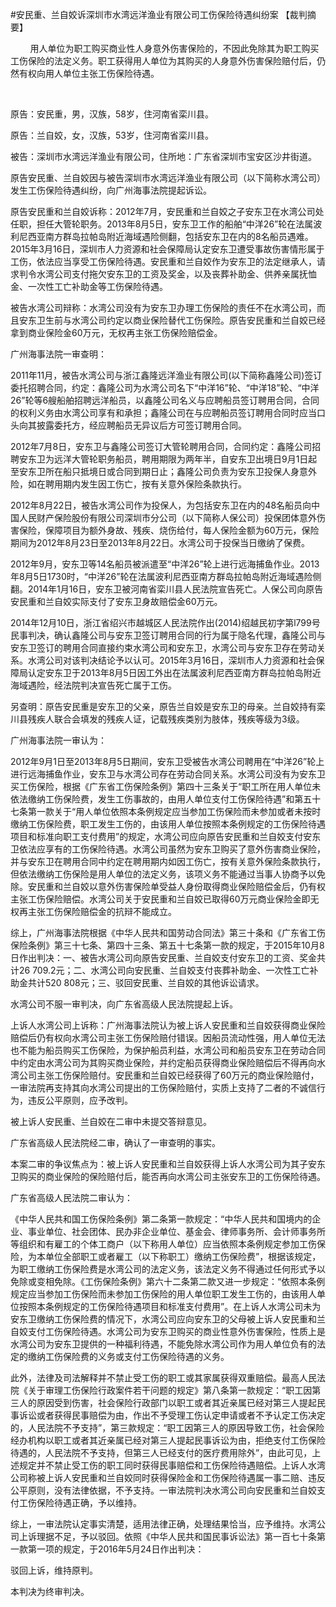 #安民重、兰自姣诉深圳市水湾远洋渔业有限公司工伤保险待遇纠纷案 
【裁判摘要】  

        用人单位为职工购买商业性人身意外伤害保险的，不因此免除其为职工购买工伤保险的法定义务。职工获得用人单位为其购买的人身意外伤害保险赔付后，仍然有权向用人单位主张工伤保险待遇。

 

原告：安民重，男，汉族，58岁，住河南省栾川县。

原告：兰自姣，女，汉族，53岁，住河南省栾川县。

被告：深圳市水湾远洋渔业有限公司，住所地：广东省深圳市宝安区沙井街道。

原告安民重、兰自姣因与被告深圳市水湾远洋渔业有限公司（以下简称水湾公司）发生工伤保险待遇纠纷，向广州海事法院提起诉讼。



原告安民重和兰自姣诉称：2012年7月，安民重和兰自姣之子安东卫在水湾公司处任职，担任大管轮职务。2013年8月5日，安东卫工作的船舶“中洋26”轮在法属波利尼西亚南方群岛拉帕岛附近海域遇险侧翻，包括安东卫在内的8名船员遇难。2015年3月16日，深圳市人力资源和社会保障局认定安东卫遭受事故伤害情形属于工伤，依法应当享受工伤保险待遇。安民重和兰自姣作为安东卫的法定继承人，请求判令水湾公司支付拖欠安东卫的工资及奖金，以及丧葬补助金、供养亲属抚恤金、一次性工亡补助金等工伤保险待遇。

被告水湾公司辩称：水湾公司没有为安东卫办理工伤保险的责任不在水湾公司，而且安东卫生前与水湾公司约定以商业保险替代工伤保险。原告安民重和兰自姣已经拿到商业保险金60万元，无权再主张工伤保险赔偿金。



广州海事法院一审查明：

2011年11月，被告水湾公司与浙江鑫隆远洋渔业有限公司(以下简称鑫隆公司)签订委托招聘合同，约定：鑫隆公司为水湾公司名下“中洋16”轮、“中洋18”轮、“中洋26”轮等6艘船舶招聘远洋船员，以鑫隆公司名义与应聘船员签订聘用合同，合同的权利义务由水湾公司享有和承担；鑫隆公司在与应聘船员签订聘用合同时应当口头向其披露委托方，经应聘船员无异议后方可签订聘用合同。

2012年7月8日，安东卫与鑫隆公司签订大管轮聘用合同，合同约定：鑫隆公司招聘安东卫为远洋大管轮职务船员，聘用期限为两年半，自安东卫出境日9月1日起至安东卫所在船只抵境日或合同到期日止；鑫隆公司负责为安东卫投保人身意外险，如在聘用期内发生因工伤亡，按有关意外保险条款执行。

2012年8月22日，被告水湾公司作为投保人，为包括安东卫在内的48名船员向中国人民财产保险股份有限公司深圳市分公司（以下简称人保公司）投保团体意外伤害保险，保障项目为额外身故、残疾、烧伤给付，每人保险金额为60万元，保险期间为2012年8月23日至2013年8月22日。水湾公司于投保当日缴纳了保费。

2012年9月，安东卫等14名船员被派遣至“中洋26”轮上进行远海捕鱼作业。2013年8月5日1730时，“中洋26”轮在法属波利尼西亚南方群岛拉帕岛附近海域遇险侧翻。2014年1月16日，安东卫被河南省栾川县人民法院宣告死亡。人保公司向原告安民重和兰自姣实际支付了安东卫身故赔偿金60万元。

2014年12月10日，浙江省绍兴市越城区人民法院作出(2014)绍越民初字第l799号民事判决，确认鑫隆公司与安东卫签订聘用合同的行为属于隐名代理，鑫隆公司与安东卫签订的聘用合同直接约束水湾公司和安东卫，水湾公司与安东卫存在劳动关系。水湾公司对该判决结论予以认可。2015年3月16日，深圳市人力资源和社会保障局认定安东卫于2013年8月5日因工外出在法属波利尼西亚南方群岛拉帕岛附近海域遇险，经法院判决宣告死亡属于工伤。

另查明：原告安民重是安东卫的父亲，原告兰自姣是安东卫的母亲。兰自姣持有栾川县残疾人联合会填发的残疾人证，记载残疾类别为肢体，残疾等级为3级。



广州海事法院一审认为：

2012年9月1日至2013年8月5日期间，安东卫受被告水湾公司聘用在“中洋26”轮上进行远海捕鱼作业，安东卫与水湾公司存在劳动合同关系。水湾公司没有为安东卫买工伤保险，根据《广东省工伤保险条例》第四十三条关于“职工所在用人单位未依法缴纳工伤保险费，发生工伤事故的，由用人单位支付工伤保险待遇”和第五十七条第一款关于“用人单位依照本条例规定应当参加工伤保险而未参加或者未按时缴纳工伤保险费，职工发生工伤的，由该用人单位按照本条例规定的工伤保险待遇项目和标准向职工支付费用”的规定，水湾公司应向原告安民重和兰自姣支付安东卫依法应享有的工伤保险待遇。水湾公司虽然为安东卫购买了意外伤害商业保险，并与安东卫在聘用合同中约定在聘用期内如因工伤亡，按有关意外保险条款执行，但依法缴纳工伤保险是用人单位的法定义务，该项义务不能通过当事人协商予以免除。安民重和兰自姣以意外伤害保险单受益人身份取得商业保险赔偿金后，仍有权主张工伤保险赔偿。水湾公司关于安民重和兰自姣已取得60万元商业保险金即无权再主张工伤保险赔偿金的抗辩不能成立。



综上，广州海事法院根据《中华人民共和国劳动合同法》第三十条和《广东省工伤保险条例》第三十七条、第四十三条、第五十七条第一款的规定，于2015年10月8日作出判决：一、被告水湾公司向原告安民重、兰自姣支付安东卫的工资、奖金共计26 709.2元；二、水湾公司向安民重、兰自姣支付丧葬补助金、一次性工亡补助金共计520 808元；三、驳回安民重、兰自姣的其他诉讼请求。



水湾公司不服一审判决，向广东省高级人民法院提起上诉。

上诉人水湾公司上诉称：广州海事法院认为被上诉人安民重和兰自姣获得商业保险赔偿后仍有权向水湾公司主张工伤保险赔付错误。因船员流动性强，用人单位无法也不能为船员购买工伤保险，为保护船员利益，水湾公司和船员安东卫在劳动合同中约定由水湾公司为其购买商业保险，并约定船员获得商业保险赔偿后不得再向水湾公司主张工伤保险赔付。安民重和兰自姣已经获得了60万元的商业保险赔付，一审法院再支持其向水湾公司提出的工伤保险赔付，实质上支持了二者的不诚信行为，违反公平原则，应予改判。

被上诉人安民重、兰自姣在二审中未提交答辩意见。



广东省高级人民法院经二审，确认了一审查明的事实。



本案二审的争议焦点为：被上诉人安民重和兰自姣获得上诉人水湾公司为其子安东卫购买的商业保险的保险赔付后，能否再向水湾公司主张安东卫的工伤保险待遇。

广东省高级人民法院二审认为：

《中华人民共和国工伤保险条例》第二条第一款规定：“中华人民共和国境内的企业、事业单位、社会团体、民办非企业单位、基金会、律师事务所、会计师事务所等组织和有雇工的个体工商户（以下称用人单位）应当依照本条例规定参加工伤保险，为本单位全部职工或者雇工（以下称职工）缴纳工伤保险费”，根据该规定，为职工缴纳工伤保险费是水湾公司的法定义务，该法定义务不得通过任何形式予以免除或变相免除。《工伤保险条例》第六十二条第二款又进一步规定：“依照本条例规定应当参加工伤保险而未参加工伤保险的用人单位职工发生工伤的，由该用人单位按照本条例规定的工伤保险待遇项目和标准支付费用”。在上诉人水湾公司未为安东卫缴纳工伤保险费的情况下，水湾公司应向安东卫的父母被上诉人安民重和兰自姣支付工伤保险待遇。水湾公司为安东卫购买的商业性意外伤害保险，性质上是水湾公司为安东卫提供的一种福利待遇，不能免除水湾公司作为用人单位负有的法定的缴纳工伤保险费的义务或支付工伤保险待遇的义务。

此外，法律及司法解释并不禁止受工伤的职工或其家属获得双重赔偿。最高人民法院《关于审理工伤保险行政案件若干问题的规定》第八条第一款规定：“职工因第三人的原因受到伤害，社会保险行政部门以职工或者其近亲属已经对第三人提起民事诉讼或者获得民事赔偿为由，作出不予受理工伤认定申请或者不予认定工伤决定的，人民法院不予支持”，第三款规定：“职工因第三人的原因导致工伤，社会保险经办机构以职工或者其近亲属已经对第三人提起民事诉讼为由，拒绝支付工伤保险待遇的，人民法院不予支持，但第三人已经支付的医疗费用除外”，由此可见，上述规定并不禁止受工伤的职工同时获得民事赔偿和工伤保险待遇赔偿。上诉人水湾公司称被上诉人安民重和兰自姣同时获得保险金和工伤保险待遇属一事二赔、违反公平原则，没有法律依据，不予支持。一审法院判决水湾公司向安民重和兰自姣支付工伤保险待遇正确，予以维持。



综上，一审法院认定事实清楚，适用法律正确，处理结果恰当，应予维持。水湾公司上诉理据不足，予以驳回。依照《中华人民共和国民事诉讼法》第一百七十条第一款第一项的规定，于2016年5月24日作出判决：

驳回上诉，维持原判。

本判决为终审判决。


